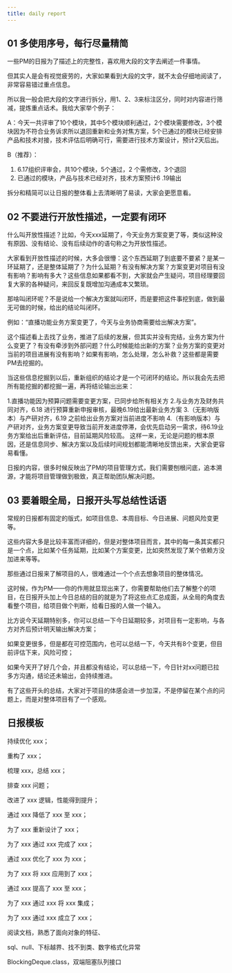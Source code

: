 ```yaml
---
title: daily report
---
```



## 01 多使用序号，每行尽量精简

一些PM的日报为了描述上的完整性，喜欢用大段的文字去阐述一件事情。

但其实人是会有视觉疲劳的，大家如果看到大段的文字，就不太会仔细地阅读了，非常容易错过重点信息。

所以我一般会把大段的文字进行拆分，用1、2、3来标注区分，同时对内容进行筛减，提炼重点话术。我给大家举个例子：

A：今天一共评审了10个模块，其中5个模块顺利通过，2个模块需要修改，3个模块因为不符合业务诉求所以退回重新和业务对焦方案，5个已通过的模块已经安排产品和技术对接，技术评估后明确可行，需要进行技术方案设计，预计2天后出。

B（推荐）：

1. 6.17组织评审会，共10个模块，5个通过，2 个需修改，3个退回
2. 已通过的模块，产品与技术已经对齐，技术方案预计6 .19输出

拆分和精简可以让日报的整体看上去清晰明了易读，大家会更愿意看。

## 02 不要进行开放性描述，一定要有闭环

什么叫开放性描述？比如，今天xxx延期了，今天业务方案变更了等，类似这种没有原因、没有结论、没有后续动作的语句称之为开放性描述。

大家看到开放性描述的时候，大多会很懵：这个东西延期了到底要不要紧？是某一环延期了，还是整体延期了？为什么延期？有没有解决方案？方案变更对项目有没有影响？影响有多大？这些信息如果都看不到，大家就会产生疑问，项目经理要回复大家的各种疑问，来回反复既增加沟通成本又繁琐。

那啥叫闭环呢？不是说给一个解决方案就叫闭环，而是要把这件事挖到底，做到最无可做的时候，给出的结论叫闭环。

例如：“直播功能业务方案变更了，今天与业务协商需要给出解决方案”。

这个描述看上去找了业务，推进了后续的发展，但其实并没有完结，业务方案为什么变更了？有没有牵涉到外部问题？什么时候能给出新的方案？业务方案的变更对当前的项目进展有没有影响？如果有影响，怎么处理，怎么补救？这些都是需要PM去挖掘的。

当这些信息挖掘到以后，重新组织的结论才是一个可闭环的结论。所以我会先去把所有能挖掘的都挖掘一遍，再将结论输出出来：

1.直播功能因为预算问题需要变更方案，已同步给所有相关方
2.与业务方及财务共同对齐，6.18 进行预算重新申报审核，最晚6.19给出最新业务方案
3.（无影响版本）与产研对齐，6.19 之前给出业务方案对当前进度不影响
4.（有影响版本）与产研对齐，业务方案变更导致当前开发进度停滞，会优先启动另一需求，待6.19业务方案给出后重新评估，目前延期风险较高。 这样一来，无论是问题的根本原因，还是信息同步、解决方案以及后续时间规划都能清晰地反馈出来，大家会更容易看懂。

日报的内容，很多时候反映出了PM的项目管理方式，我们需要刨根问底，追本溯源，才能将项目管理做到极致，真正帮助团队解决问题。

## 03 要着眼全局，日报开头写总结性话语

常规的日报都有固定的版式，如项目信息、本周目标、今日进展、问题风险变更等。

这些内容大多是比较丰富而详细的，但是对整体项目而言，其中的每一条其实都只是一个点，比如某个任务延期，比如某个方案变更，比如突然发现了某个依赖方没加进来等等。

那些通过日报来了解项目的人，很难通过一个个点去想象项目的整体情况。

这时候，作为PM——你的作用就显现出来了，你需要帮助他们去了解整个的项目，在日报开头加上今日总结的目的就是为了将这些点汇总成面，从全局的角度去看整个项目，给项目做个判断，给看日报的人做一个输入。

比方说今天延期特别多，你可以总结一下今日延期较多，对项目有一定影响，与各方对齐后预计明天输出解决方案；

如果变更很多，但是都在可控范围内，也可以总结一下，今天共有8个变更，但目前评估下来，风险可控；

如果今天开了好几个会，并且都没有结论，可以总结一下，今日针对xx问题已拉多方沟通，结论还未输出，会持续推进。

有了这些开头的总结，大家对于项目的体感会进一步加深，不是停留在某个点的问题上，而是对整体项目有了一个感观。

## 日报模板

持续优化 xxx；

重构了 xxx；

梳理 xxx，总结 xxx；

排查 xxx 问题；

改进了 xxx 逻辑，性能得到提升；

通过 xxx 降低了 xxx 至 xxx；

为了 xxx 重新设计了 xxx；

为了 xxx 通过 xxx 完成了 xxx；

通过 xxx 优化了 xxx 为 xxx；

为了 xxx 将 xxx 应用到了 xxx；

通过 xxx 提高了 xxx 至 xxx；

为了 xxx 通过 xxx 将 xxx 集成；

为了 xxx 通过 xxx 成立了 xxx；

阅读文档，熟悉了面向对象的特征、

sql、null、下标越界、找不到类、数字格式化异常

BlockingDeque.class，双端阻塞队列接口
